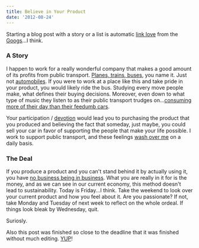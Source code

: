```yaml
---
title: Believe in Your Product
date: '2012-08-24'
---
```


Starting a blog post with a story or a list is automatic [link love][1]
from the [Googs][2]...I think.

### A Story

I happen to work for a really wonderful company that makes a good amount
of its profits from public transport. [Planes, trains, buses][3], you name
it. Just not [automobiles][4]. If you were to work at a place like this
and take pride in your product, you would likely ride the bus. Studying
every move people make, what defines their buying decisions. Moreover, even down
to what type of music they listen to as their public transport trudges
on...[consuming more of their day than their feedumb cars][5].

Your participation / [devotion][6] would lead you to purchasing the
product that you produced and believing the fact that someday, just
maybe, you could sell your car in favor of supporting the people that
make your life possible. I work to support public transport, and these
feelings [wash over me][7] on a daily basis.

### The Deal

If you produce a product and you can't stand behind it by actually using
it, you have [no business being in business][8]. What you are really in
it for is the money, and as we can see in our current economy, this
method doesn't lead to sustainability. Today is Friday...I think. Take
the weekend to look over your current product and how you feel about it.
Are you passionate? If not, take Monday and Tuesday of next week to
reflect on the whole ordeal. If things look bleak by Wednesday, quit.

Suriosly.

Also this post was finished so close to the deadline that it was
finished without much editing. [YUP][9]!


[1]: https://gimmebar.com/view/50368ee329ca154c66000002/big
[2]: http://duckduckgo.com/?t=
[3]: https://gimmebar.com/view/502bb36faac4221844000002/big
[4]: https://gimmebar.com/view/5031916aaac422225b000016/big
[5]: https://gimmebar.com/view/50340ae129ca15593d000005/big
[6]: http://cageme.herokuapp.com/random
[7]: https://gimmebar.com/view/50368ee329ca154c66000002/big
[8]: http://smallbiztrends.com/wp-content/uploads/2012/08/business-punch.jpg
[9]: http://youtu.be/ZQkxJ4WcXjA
